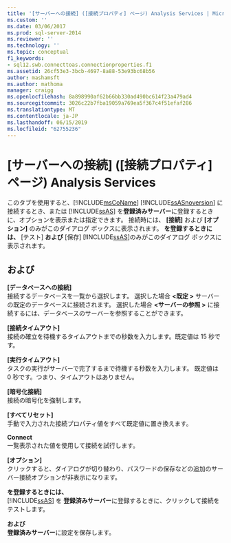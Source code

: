 ```yaml
---
title: '[サーバーへの接続] ([接続プロパティ] ページ) Analysis Services | Microsoft Docs'
ms.custom: ''
ms.date: 03/06/2017
ms.prod: sql-server-2014
ms.reviewer: ''
ms.technology: ''
ms.topic: conceptual
f1_keywords:
- sql12.swb.connecttoas.connectionproperties.f1
ms.assetid: 26cf53e3-3bcb-4697-8a88-53e93bc68b56
author: mashamsft
ms.author: mathoma
manager: craigg
ms.openlocfilehash: 8a898990af62b66bb330ad490bc614f23a479ad4
ms.sourcegitcommit: 3026c22b7fba19059a769ea5f367c4f51efaf286
ms.translationtype: MT
ms.contentlocale: ja-JP
ms.lasthandoff: 06/15/2019
ms.locfileid: "62755236"
---
```

# <a name="connect-to-server-connection-properties-page-analysis-services"></a>[サーバーへの接続] \([接続プロパティ] ページ) Analysis Services
  このタブを使用すると、[!INCLUDE[msCoName](../includes/msconame-md.md)] [!INCLUDE[ssASnoversion](../includes/ssasnoversion-md.md)] に接続するとき、または [!INCLUDE[ssAS](../includes/ssas-md.md)] を**登録済みサーバー**に登録するときに、オプションを表示または指定できます。 接続時には、 **[接続]** および **[オプション]** のみがこのダイアログ ボックスに表示されます。 **を登録するときには、** [テスト] **および** [保存] [!INCLUDE[ssAS](../includes/ssas-md.md)]のみがこのダイアログ ボックスに表示されます。  
  
## <a name="options"></a>および  
 **[データベースへの接続]**  
 接続するデータベースを一覧から選択します。 選択した場合 **\<既定 >** サーバーの既定のデータベースに接続されます。 選択した場合 **\<サーバーの参照 >** に接続するには、データベースのサーバーを参照することができます。  
  
 **[接続タイムアウト]**  
 接続の確立を待機するタイムアウトまでの秒数を入力します。既定値は 15 秒です。  
  
 **[実行タイムアウト]**  
 タスクの実行がサーバーで完了するまで待機する秒数を入力します。 既定値は 0 秒です。つまり、タイムアウトはありません。  
  
 **[暗号化接続]**  
 接続の暗号化を強制します。  
  
 **[すべてリセット]**  
 手動で入力された接続プロパティ値をすべて既定値に置き換えます。  
  
 **Connect**  
 一覧表示された値を使用して接続を試行します。  
  
 **[オプション]**  
 クリックすると、ダイアログが切り替わり、パスワードの保存などの追加のサーバー接続オプションが非表示になります。  
  
 **を登録するときには、**  
 [!INCLUDE[ssAS](../includes/ssas-md.md)] を **登録済みサーバー**に登録するときに、クリックして接続をテストします。  
  
 **および**  
 **登録済みサーバー**に設定を保存します。  
  
  

